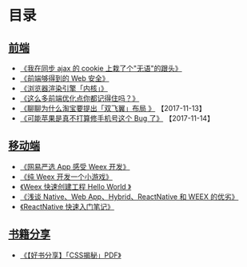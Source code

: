 # 目录

## [前端](https://github.com/zwwill/blog/labels/%E5%89%8D%E7%AB%AF) 

- [《我在同步 ajax 的 cookie 上栽了个"无语"的跟头》](https://github.com/zwwill/blog/issues/6)
- [《前端够得到的 Web 安全》](https://github.com/zwwill/blog/issues/8)
- [《浏览器渲染引擎「内核」》](https://github.com/zwwill/blog/issues/2) 
- [《这么多前端优化点你都记得住吗？》](https://github.com/zwwill/blog/issues/1)
- [《聊聊为什么淘宝要提出「双飞翼」布局 》](https://github.com/zwwill/blog/issues/11) 【2017-11-13】
- [《可能苹果是真不打算修手机号这个 Bug 了》](https://github.com/zwwill/blog/issues/12) 【2017-11-14】


## [移动端](https://github.com/zwwill/blog/issues?q=is%3Aissue+is%3Aopen+label%3A%E7%A7%BB%E5%8A%A8%E7%AB%AF)

- [《网易严选 App 感受 Weex 开发》](https://github.com/zwwill/blog/issues/3)
- [《纯 Weex 开发一个小游戏》](https://github.com/zwwill/blog/issues/4)
- [《Weex 快速创建工程 Hello World 》](https://github.com/zwwill/blog/issues/5)
- [《浅谈 Native、Web App、Hybrid、ReactNative 和 WEEX 的优劣》](https://github.com/zwwill/blog/issues/7)
- [《ReactNative 快速入门笔记》](https://github.com/zwwill/blog/issues/9)

## [书籍分享](https://github.com/zwwill/blog/issues?q=is%3Aissue+is%3Aopen+label%3A%E4%B9%A6%E7%B1%8D%E5%88%86%E4%BA%AB)

- [《【好书分享】「CSS揭秘」PDF》](https://github.com/zwwill/blog/issues/10)
    
